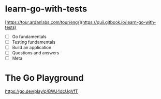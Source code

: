 # learn-go-with-tests
[https://tour.ardanlabs.com/tour/eng/](https://quii.gitbook.io/learn-go-with-tests)

- [ ] Go fundamentals
- [ ] Testing fundamentals
- [ ] Build an application
- [ ] Questions and answers
- [ ] Meta

# The Go Playground
https://go.dev/play/p/BWJ4dcUqVfT
